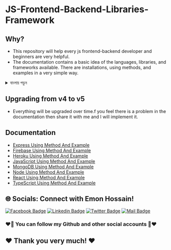# JS-Frontend-Backend-Libraries-Framework

## Why?

- This repository will help every js frontend-backend developer and beginners are very helpful.
- The documentation contains a basic idea of ​​the languages, libraries, and frameworks available. There are installations, using methods, and examples in a very simple way.

<details>
<summary>
  বাংলায় পড়ুন
</summary>
<br >
  
- এই সংগ্রহস্থলটি প্রত্যেক js ফ্রন্টএন্ড-ব্যাকএন্ড বিকাশকারীকে সাহায্য করবে এবং নতুনরা খুবই সহায়ক।
- ডকুমেন্টেশনে উপলব্ধ ভাষা, লাইব্রেরি এবং ফ্রেমওয়ার্কগুলির একটি প্রাথমিক ধারণা রয়েছে। খুব সহজ উপায়ে ইনস্টলেশন, পদ্ধতি ব্যবহার করে এবং উদাহরণ রয়েছে।

</details>


## Upgrading from v4 to v5

- Everything will be upgraded over time.f you feel there is a problem in the documentation then share it with me and I will implement it.

## Documentation

- [Express Using Method And Example](/Express)
- [Firebase Using Method And Example](/Firebase)
- [Heroku Using Method And Example](/Heroku)
- [JavaScript Using Method And Example](/JavaScript)
- [MongoDB Using Method And Example](/MongoDB)
- [Node Using Method And Example](/Node)
- [React Using Method And Example](/React)
- [TypeScript Using Method And Example](/TypeScript)




## 🌐 Socials: Connect with Emon Hossain!

[![Facebook Badge](https://img.shields.io/badge/Facebook-1877F2?style=for-the-badge&logo=facebook&logoColor=white)](https://fb.com/emonhossain6) [![Linkedin Badge](https://img.shields.io/badge/LinkedIn-0077B5?style=for-the-badge&logo=linkedin&logoColor=white)](https://www.linkedin.com/in/emon007iu/) [![Twitter Badge](https://img.shields.io/badge/Twitter-1DA1F2?style=for-the-badge&logo=twitter&logoColor=white)](https://twitter.com/@emon_hossain7) [![Mail Badge](https://img.shields.io/badge/Gmail-D14836?style=for-the-badge&logo=gmail&logoColor=white)](mailto:emon.hossain.wd@gmail.com)

<h3>❤️🤔 You can follow my Github and other social accounts 🤔❤️</h3>
<h2>❤️ Thank you very much! ❤️</h2>
